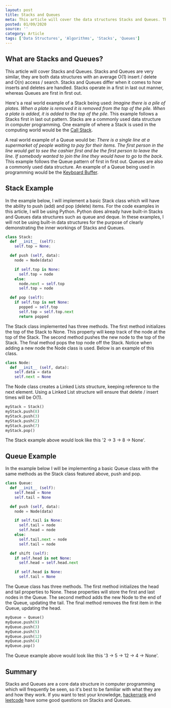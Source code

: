 ```yaml
---
layout: post
title: Stacks and Queues
meta: This article will cover the data structures Stacks and Queues. This article will contain what a Stack and Queue is and also how to implement the data structures.
posted: 01/09/2020
source: ''
category: Article
tags: ['Data Structures', 'Algorithms', 'Stacks', 'Queues']
---
```

## What are Stacks and Queues?
This article will cover Stacks and Queues. Stacks and Queues are very similar, they are both data structures with an average O(1) insert / delete and O(n) access / search. Stacks and Queues differ when it comes to how inserts and deletes are handled. Stacks operate in a first in last out manner, whereas Queues are first in first out.

Here's a real world example of a Stack being used: *Imagine there is a pile of plates. When a plate is removed it is removed from the top of the pile. When a plate is added, it is added to the top of the pile*. This example follows a Stacks first in last out pattern. Stacks are a commonly used data structure in computer programming. One example of where a Stack is used in the computing world would be the [Call Stack](https://en.wikipedia.org/wiki/Call_stack).

A real world example of a Queue would be: *There is a single line at a supermarket of people waiting to pay for their items. The first person in the line would get to see the cashier first and be the first person to leave the line. If somebody wanted to join the line they would have to go to the back*. This example follows the Queue pattern of first in first out. Queues are also a commonly used data structure. An example of a Queue being used in programming would be the [Keyboard Buffer](https://en.wikipedia.org/wiki/Keyboard_buffer).

## Stack Example
In the example below, I will implement a basic Stack class which will have the ability to push (add) and pop (delete) items. For the code examples in this article, I will be using Python. Python does already have built-in Stacks and Queues data structures such as queue and deque. In these examples, I will not be using built-in data structures for the purpose of clearly demonstrating the inner workings of Stacks and Queues.
```Python
class Stack:
  def __init__ (self):
    self.top = None;

  def push (self, data):
    node = Node(data)

    if self.top is None:
      self.top = node
    else:
      node.next = self.top
      self.top = node

  def pop (self):
    if self.top is not None:
      popped = self.top
      self.top = self.top.next
      return popped
```
The Stack class implemented has three methods. The first method initializes the top of the Stack to None. This property will keep track of the node at the top of the Stack. The second method pushes the new node to the top of the Stack. The final method pops the top node off the Stack. Notice when adding a new node the Node class is used. Below is an example of this class.
```Python
class Node:
  def __init__ (self, data):
    self.data = data
    self.next = None
```
The Node class creates a Linked Lists structure, keeping reference to the next element. Using a Linked List structure will ensure that delete / insert times will be O(1).
```Python
myStack = Stack()
myStack.push(8)
myStack.push(3)
myStack.push(2)
myStack.push(7)
myStack.pop()
```
The Stack example above would look like this '2 -> 3 -> 8 -> None'.
## Queue Example
In the example below I will be implementing a basic Queue class with the same methods as the Stack class featured above, push and pop.
```Python
class Queue:
  def __init__ (self):
    self.head = None
    self.tail = None

  def push (self, data):
    node = Node(data)

    if self.tail is None:
      self.tail = node
      self.head = node
    else:
      self.tail.next = node
      self.tail = node

  def shift (self):
    if self.head is not None:
      self.head = self.head.next

    if self.head is None:
      self.tail = None
```
The Queue class has three methods. The first method initializes the head and tail properties to None. These properties will store the first and last nodes in the Queue. The second method adds the new Node to the end of the Queue, updating the tail. The final method removes the first item in the Queue, updating the head.
```Python
myQueue = Queue()
myQueue.push(9)
myQueue.push(3)
myQueue.push(5)
myQueue.push(12)
myQueue.push(4)
myQueue.pop()
```
The Queue example above would look like this '3 -> 5 -> 12 -> 4 -> None'.
## Summary
Stacks and Queues are a core data structure in computer programming which will frequently be seen, so it's best to be familiar with what they are and how they work. If you want to test your knowledge, [hackerrank](https://www.hackerrank.com/domains/data-structures?filters%5Bsubdomains%5D%5B%5D=queues&filters%5Bsubdomains%5D%5B%5D=stacks) and [leetcode](https://leetcode.com/problemset/all/) have some good questions on Stacks and Queues.

